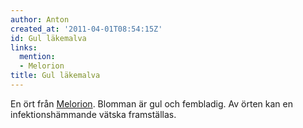 ```yaml
---
author: Anton
created_at: '2011-04-01T08:54:15Z'
id: Gul läkemalva
links:
  mention:
  - Melorion
title: Gul läkemalva
---
```


En ört från [Melorion]. Blomman är gul och fembladig. Av örten kan en infektionshämmande vätska
framställas.

  [Melorion]: Melorion
